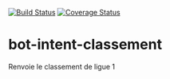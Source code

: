 [![Build Status](https://travis-ci.org/Netoun/bot-intent-classement.svg?branch=master)](https://travis-ci.org/Netoun/bot-intent-classement)
[![Coverage Status](https://coveralls.io/repos/github/Netoun/bot-intent-classement/badge.svg?branch=master)](https://coveralls.io/github/Netoun/bot-intent-classement?branch=master)
# bot-intent-classement

Renvoie le classement de ligue 1
